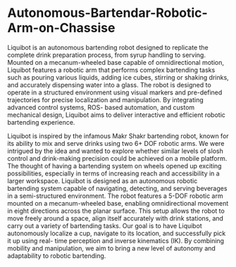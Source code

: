 # Autonomous-Bartendar-Robotic-Arm-on-Chassise

Liquibot is an autonomous bartending robot
designed to replicate the complete drink preparation process,
from syrup handling to serving. Mounted on a mecanum-wheeled
base capable of omnidirectional motion, Liquibot features a
robotic arm that performs complex bartending tasks such as
pouring various liquids, adding ice cubes, stirring or shaking
drinks, and accurately dispensing water into a glass. The robot is
designed to operate in a structured environment using visual
markers and pre-defined trajectories for precise localization and
manipulation. By integrating advanced control systems, ROS-
based automation, and custom mechanical design, Liquibot aims
to deliver interactive and efficient robotic bartending experience.



Liquibot is inspired by the infamous Makr Shakr bartending
robot, known for its ability to mix and serve drinks using two 6+
DOF robotic arms. We were intrigued by the idea and wanted to
explore whether similar levels of slosh control and drink-making
precision could be achieved on a mobile platform. The thought
of having a bartending system on wheels opened up exciting
possibilities, especially in terms of increasing reach and
accessibility in a larger workspace.
Liquibot is designed as an autonomous robotic bartending
system capable of navigating, detecting, and serving beverages
in a semi-structured environment. The robot features a 5-DOF
robotic arm mounted on a mecanum-wheeled base, enabling
omnidirectional movement in eight directions across the planar
surface. This setup allows the robot to move freely around a
space, align itself accurately with drink stations, and carry out a
variety of bartending tasks.
Our goal is to have Liquibot autonomously localize a cup,
navigate to its location, and successfully pick it up using real-
time perception and inverse kinematics (IK). By combining
mobility and manipulation, we aim to bring a new level of
autonomy and adaptability to robotic bartending.
